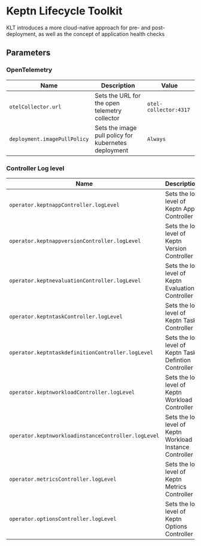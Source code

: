 # Keptn Lifecycle Toolkit

KLT introduces a more cloud-native approach for pre- and post-deployment, as well as the concept of application health
checks

<!-- markdownlint-disable MD012 -->
## Parameters

### OpenTelemetry

| Name                         | Description                                          | Value                 |
| ---------------------------- | ---------------------------------------------------- | --------------------- |
| `otelCollector.url`          | Sets the URL for the open telemetry collector        | `otel-collector:4317` |
| `deployment.imagePullPolicy` | Sets the image pull policy for kubernetes deployment | `Always`              |


### Controller Log level

| Name                                                | Description                                              | Value |
| --------------------------------------------------- | -------------------------------------------------------- | ----- |
| `operator.keptnappController.logLevel`              | Sets the log level of Keptn App Controller               | `0`   |
| `operator.keptnappversionController.logLevel`       | Sets the log level of Keptn Version Controller           | `0`   |
| `operator.keptnevaluationController.logLevel`       | Sets the log level of Keptn Evaluation Controller        | `0`   |
| `operator.keptntaskController.logLevel`             | Sets the log level of Keptn Task Controller              | `0`   |
| `operator.keptntaskdefinitionController.logLevel`   | Sets the log level of Keptn Task Defintion Controller    | `0`   |
| `operator.keptnworkloadController.logLevel`         | Sets the log level of Keptn Workload Controller          | `0`   |
| `operator.keptnworkloadinstanceController.logLevel` | Sets the log level of Keptn Workload Instance Controller | `0`   |
| `operator.metricsController.logLevel`               | Sets the log level of Keptn Metrics Controller           | `0`   |
| `operator.optionsController.logLevel`               | Sets the log level of Keptn Options Controller           | `0`   |


<!-- markdownlint-enable MD012 -->
